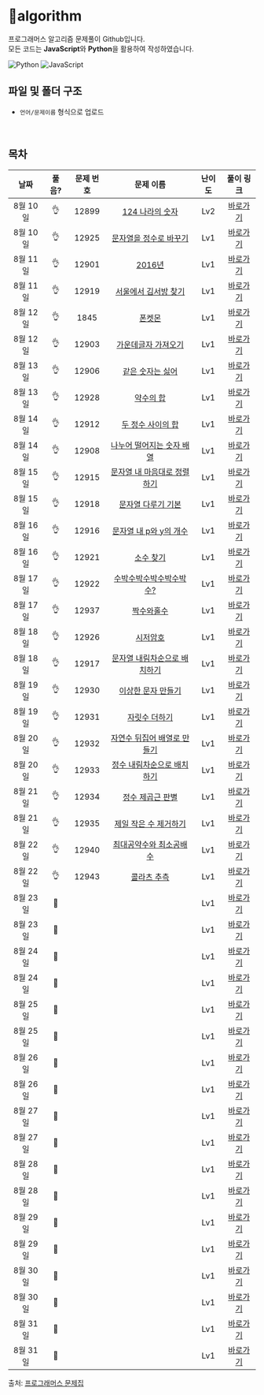 # :cactus:algorithm
프로그래머스 알고리즘 문제풀이 Github입니다.  
모든 코드는 **JavaScript**와 **Python**을 활용하여 작성하였습니다. 

![Python](https://img.shields.io/badge/python-3670A0?style=for-the-badge&logo=python&logoColor=ffdd54)
![JavaScript](https://img.shields.io/badge/javascript-%23323330.svg?style=for-the-badge&logo=javascript&logoColor=%23F7DF1E)
<br/>

## 파일 및 폴더 구조
- `언어/문제이름` 형식으로 업로드

<br/>

## 목차


|          날짜          |        풀음?         |        문제 번호         |        문제 이름         |         난이도          |        풀이 링크         |
| :-----: | :-----: | :-----: | :-----: | :-----: | :-----: |
| 8월 10일 |  :ok_hand:  | 12899 | <a href="https://school.programmers.co.kr/learn/courses/30/lessons/12899" target="_blank">124 나라의 숫자</a> | Lv2 | <a href="./JS/124나라의숫자.js">바로가기</a> |
| 8월 10일 |  :ok_hand:  | 12925 | <a href="https://school.programmers.co.kr/learn/courses/30/lessons/12925" target="_blank">문자열을 정수로 바꾸기</a> | Lv1 | <a href="./JS/문자열을정수로바꾸기.js">바로가기</a> |
| 8월 11일 | :ok_hand: | 12901 | <a href="https://school.programmers.co.kr/learn/courses/30/lessons/12901" target="_blank">2016년</a> | Lv1 | <a href="./JS/2016년.js">바로가기</a> |
| 8월 11일 | :ok_hand: | 12919 | <a href="https://school.programmers.co.kr/learn/courses/30/lessons/12919" target="_blank">서울에서 김서방 찾기</a> | Lv1 | <a href="./JS/서울에서김서방찾기.js">바로가기</a> |
| 8월 12일 | :ok_hand: | 1845 | <a href="https://school.programmers.co.kr/learn/courses/30/lessons/1845" target="_blank">폰켓몬</a> | Lv1 | <a href="./JS/폰켓몬.js">바로가기</a> |
| 8월 12일 | :ok_hand: | 12903 | <a href="https://school.programmers.co.kr/learn/courses/30/lessons/12903" target="_blank">가운데글자 가져오기</a> | Lv1 | <a href="./JS/가운데글자가져오기.js">바로가기</a> |
| 8월 13일 | :ok_hand: | 12906 | <a href="https://school.programmers.co.kr/learn/courses/30/lessons/12906" target="_blank">같은 숫자는 싫어</a> | Lv1 | <a href="./JS/같은숫자는싫어.js">바로가기</a> |
| 8월 13일 | :ok_hand: | 12928 | <a href="https://school.programmers.co.kr/learn/courses/30/lessons/12928" target="_blank">약수의 합</a> | Lv1 | <a href="./JS/약수의합.js">바로가기</a> |
| 8월 14일 | :ok_hand: | 12912 | <a href="https://school.programmers.co.kr/learn/courses/30/lessons/12912" target="_blank">두 정수 사이의 합</a> | Lv1 | <a href="./JS/두정수사이의합.js">바로가기</a> |
| 8월 14일 | :ok_hand: | 12908 | <a href="https://school.programmers.co.kr/learn/courses/30/lessons/12908" target="_blank">나누어 떨어지는 숫자 배열</a> | Lv1 | <a href="./JS/나누어떨어지는숫자배열.js">바로가기</a> |
| 8월 15일 | :ok_hand: | 12915 | <a href="https://school.programmers.co.kr/learn/courses/30/lessons/12915" target="_blank">문자열 내 마음대로 정렬하기</a> | Lv1 | <a href="./JS/문자열내마음대로정렬하기.js">바로가기</a> |
| 8월 15일 | :ok_hand: | 12918 | <a href="https://school.programmers.co.kr/learn/courses/30/lessons/12918" target="_blank">문자열 다루기 기본</a> | Lv1 | <a href="./JS/문자열다루기기본.js">바로가기</a> |
| 8월 16일 | :ok_hand: | 12916 | <a href="https://school.programmers.co.kr/learn/courses/30/lessons/12916" target="_blank">문자열 내 p와 y의 개수</a> | Lv1 | <a href="./JS/문자열내p와y의개수.js">바로가기</a> |
| 8월 16일 | :ok_hand: | 12921 | <a href="https://school.programmers.co.kr/learn/courses/30/lessons/12921" target="_blank">소수 찾기</a> | Lv1 | <a href="./JS/소수찾기.js">바로가기</a> |
| 8월 17일 | :ok_hand: | 12922 | <a href="https://school.programmers.co.kr/learn/courses/30/lessons/12922" target="_blank">수박수박수박수박수박수?</a> | Lv1 | <a href="./JS/수박수박수박수박수박수.js">바로가기</a> |
| 8월 17일 | :ok_hand: | 12937 | <a href="https://school.programmers.co.kr/learn/courses/30/lessons/12937" target="_blank">짝수와홀수</a> | Lv1 | <a href="./JS/짝수와홀수.js">바로가기</a> |
| 8월 18일 | :ok_hand: | 12926 | <a href="https://school.programmers.co.kr/learn/courses/30/lessons/12926" target="_blank">시저암호</a> | Lv1 | <a href="./JS/시저암호.js">바로가기</a> |
| 8월 18일 | :ok_hand: | 12917 | <a href="https://school.programmers.co.kr/learn/courses/30/lessons/12917" target="_blank">문자열 내림차순으로 배치하기</a> | Lv1 | <a href="./JS/문자열내림차순으로배치하기.js">바로가기</a> |
| 8월 19일 | :ok_hand: | 12930 | <a href="https://school.programmers.co.kr/learn/courses/30/lessons/12930" target="_blank">이상한 문자 만들기</a> | Lv1 | <a href="./JS/이상한문자만들기.js">바로가기</a> |
| 8월 19일 | :ok_hand: | 12931 | <a href="https://school.programmers.co.kr/learn/courses/30/lessons/12931" target="_blank">자릿수 더하기</a> | Lv1 | <a href="./JS/자릿수더하기.js">바로가기</a> |
| 8월 20일 | :ok_hand: | 12932 | <a href="https://school.programmers.co.kr/learn/courses/30/lessons/12932" target="_blank">자연수 뒤집어 배열로 만들기</a> | Lv1 | <a href="./JS/자연수뒤집어배열로만들기.js">바로가기</a> |
| 8월 20일 | :ok_hand: | 12933 | <a href="https://school.programmers.co.kr/learn/courses/30/lessons/12933" target="_blank">정수 내림차순으로 배치하기</a> | Lv1 | <a href="./JS/정수내림차순으로배치하기.js">바로가기</a> |
| 8월 21일 | :ok_hand: | 12934 | <a href="https://school.programmers.co.kr/learn/courses/30/lessons/12934" target="_blank">정수 제곱근 판별</a> | Lv1 | <a href="./JS/정수제곱근판별.js">바로가기</a> |
| 8월 21일 | :ok_hand: | 12935 | <a href="https://school.programmers.co.kr/learn/courses/30/lessons/12935" target="_blank">제일 작은 수 제거하기</a> | Lv1 | <a href="./JS/제일작은수제거하기.js">바로가기</a> |
| 8월 22일 | :ok_hand: | 12940 | <a href="https://school.programmers.co.kr/learn/courses/30/lessons/12940" target="_blank">최대공약수와 최소공배수</a> | Lv1 | <a href="./JS/최대공약수와최소공배수.js">바로가기</a> |
| 8월 22일 | :ok_hand: | 12943 | <a href="https://school.programmers.co.kr/learn/courses/30/lessons/12943" target="_blank">콜라츠 추측</a> | Lv1 | <a href="./JS/콜라츠추측.js">바로가기</a> |
| 8월 23일 | :running: |  | <a href="" target="_blank"></a> | Lv1 | <a href="./JS/">바로가기</a> |
| 8월 23일 | :running: |  | <a href="" target="_blank"></a> | Lv1 | <a href="./JS/">바로가기</a> |
| 8월 24일 | :running: |  | <a href="" target="_blank"></a> | Lv1 | <a href="./JS/">바로가기</a> |
| 8월 24일 | :running: |  | <a href="" target="_blank"></a> | Lv1 | <a href="./JS/">바로가기</a> |
| 8월 25일 | :running: |  | <a href="" target="_blank"></a> | Lv1 | <a href="./JS/">바로가기</a> |
| 8월 25일 | :running: |  | <a href="" target="_blank"></a> | Lv1 | <a href="./JS/">바로가기</a> |
| 8월 26일 | :running: |  | <a href="" target="_blank"></a> | Lv1 | <a href="./JS/">바로가기</a> |
| 8월 26일 | :running: |  | <a href="" target="_blank"></a> | Lv1 | <a href="./JS/">바로가기</a> |
| 8월 27일 | :running: |  | <a href="" target="_blank"></a> | Lv1 | <a href="./JS/">바로가기</a> |
| 8월 27일 | :running: |  | <a href="" target="_blank"></a> | Lv1 | <a href="./JS/">바로가기</a> |
| 8월 28일 | :running: |  | <a href="" target="_blank"></a> | Lv1 | <a href="./JS/">바로가기</a> |
| 8월 28일 | :running: |  | <a href="" target="_blank"></a> | Lv1 | <a href="./JS/">바로가기</a> |
| 8월 29일 | :running: |  | <a href="" target="_blank"></a> | Lv1 | <a href="./JS/">바로가기</a> |
| 8월 29일 | :running: |  | <a href="" target="_blank"></a> | Lv1 | <a href="./JS/">바로가기</a> |
| 8월 30일 | :running: |  | <a href="" target="_blank"></a> | Lv1 | <a href="./JS/">바로가기</a> |
| 8월 30일 | :running: |  | <a href="" target="_blank"></a> | Lv1 | <a href="./JS/">바로가기</a> |
| 8월 31일 | :running: |  | <a href="" target="_blank"></a> | Lv1 | <a href="./JS/">바로가기</a> |
| 8월 31일 | :running: |  | <a href="" target="_blank"></a> | Lv1 | <a href="./JS/">바로가기</a> |

출처: [프로그래머스 문제집](https://school.programmers.co.kr/learn/challenges)
